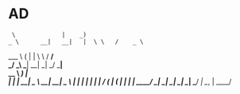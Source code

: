 # AD
     \             |    _)                                    
    _ \      __|   __|   |  \ \   /    _ \                    
   ___ \    (      |     |   \ \ /     __/                    
 _/    _\  \___|  \__|  _|    \_/    \___|                    
  __ \   _)                        |                          
  |   |   |    __|    _ \    __|   __|    _ \     __|   |   | 
  |   |   |   |       __/   (      |     (   |   |      |   | 
 ____/   _|  _|     \___|  \___|  \__|  \___/   _|     \__, | 
                                                       ____/  
